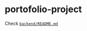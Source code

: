 # portofolio-project

Check [`backend/README.md`](https://github.com/rafarocha28/portfolio-project/blob/main/backend/README.md)
